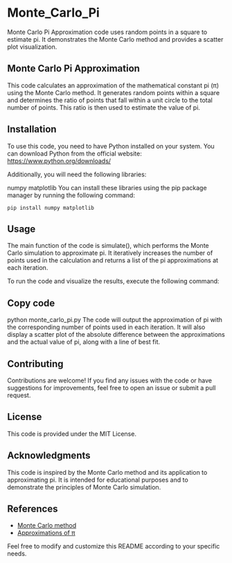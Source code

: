 # Monte_Carlo_Pi
 Monte Carlo Pi Approximation code uses random points in a square to estimate pi. It demonstrates the Monte Carlo method and provides a scatter plot visualization.


## Monte Carlo Pi Approximation
This code calculates an approximation of the mathematical constant pi (π) using the Monte Carlo method. It generates random points within a square and determines the ratio of points that fall within a unit circle to the total number of points. This ratio is then used to estimate the value of pi.

## Installation
To use this code, you need to have Python installed on your system. You can download Python from the official website: https://www.python.org/downloads/

Additionally, you will need the following libraries:

numpy
matplotlib
You can install these libraries using the pip package manager by running the following command:

```
pip install numpy matplotlib
```

## Usage
The main function of the code is simulate(), which performs the Monte Carlo simulation to approximate pi. It iteratively increases the number of points used in the calculation and returns a list of the pi approximations at each iteration.

To run the code and visualize the results, execute the following command:

## Copy code
python monte_carlo_pi.py
The code will output the approximation of pi with the corresponding number of points used in each iteration. It will also display a scatter plot of the absolute difference between the approximations and the actual value of pi, along with a line of best fit.

## Contributing
Contributions are welcome! If you find any issues with the code or have suggestions for improvements, feel free to open an issue or submit a pull request.

## License
This code is provided under the MIT License.

## Acknowledgments
This code is inspired by the Monte Carlo method and its application to approximating pi. It is intended for educational purposes and to demonstrate the principles of Monte Carlo simulation.

## References
- [Monte Carlo method](https://en.wikipedia.org/wiki/Monte_Carlo_method)
- [Approximations of π](https://en.wikipedia.org/wiki/Approximations_of_%CF%80)

Feel free to modify and customize this README according to your specific needs.

